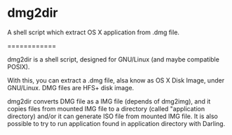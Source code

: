 dmg2dir
============

 A shell script which extract OS X application from .dmg file.

============

dmg2dir is a shell script, designed for GNU/Linux (and maybe compatible POSIX).

With this, you can extract a .dmg file, alsa know as OS X Disk Image, under GNU/Linux. DMG files are HFS+ disk image.

dmg2dir converts DMG file as a IMG file (depends of dmg2img), and it copies files from mounted IMG file to a directory (called "application directory) and/or it can generate ISO file from mounted IMG file.
It is also possible to try to run application found in application directory with Darling.